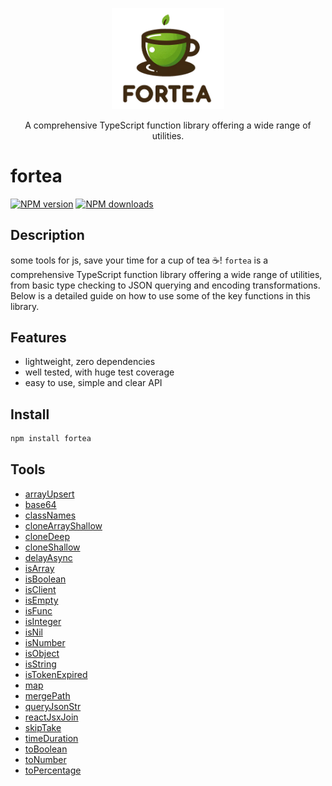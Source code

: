 
<p align="center">
  <img width="180" src="./fortea.png" alt="fortea logo">
</p>

<p align="center">A comprehensive TypeScript function library offering a wide range of utilities.</p>

# fortea

[![NPM version](https://img.shields.io/npm/v/fortea.svg?style=flat)](https://npmjs.com/package/fortea) [![NPM downloads](https://img.shields.io/npm/dm/fortea.svg?style=flat)](https://npmjs.com/package/fortea)

## Description

some tools for js, save your time for a cup of tea ☕️!
`fortea` is a comprehensive TypeScript function library offering a wide range of utilities, from basic type checking to
JSON querying and encoding transformations. Below is a detailed guide on how to use some of the key functions in this
library.

## Features

- lightweight, zero dependencies
- well tested, with huge test coverage
- easy to use, simple and clear API

## Install

```bash
npm install fortea
```

## Tools

- [arrayUpsert](https://github.com/irychen/fortea/blob/main/src/arrayUpsert/index.ts)
- [base64](https://github.com/irychen/fortea/blob/main/src/base64/index.ts)
- [classNames](https://github.com/irychen/fortea/blob/main/src/classNames/index.ts)
- [cloneArrayShallow](https://github.com/irychen/fortea/blob/main/src/cloneArrayShallow/index.ts)
- [cloneDeep](https://github.com/irychen/fortea/blob/main/src/cloneDeep/index.ts)
- [cloneShallow](https://github.com/irychen/fortea/blob/main/src/cloneShallow/index.ts)
- [delayAsync](https://github.com/irychen/fortea/blob/main/src/delayAsync/index.ts)
- [isArray](https://github.com/irychen/fortea/blob/main/src/isArray/index.ts)
- [isBoolean](https://github.com/irychen/fortea/blob/main/src/isBoolean/index.ts)
- [isClient](https://github.com/irychen/fortea/blob/main/src/isClient/index.ts)
- [isEmpty](https://github.com/irychen/fortea/blob/main/src/isEmpty/index.ts)
- [isFunc](https://github.com/irychen/fortea/blob/main/src/isFunc/index.ts)
- [isInteger](https://github.com/irychen/fortea/blob/main/src/isInteger/index.ts)
- [isNil](https://github.com/irychen/fortea/blob/main/src/isNil/index.ts)
- [isNumber](https://github.com/irychen/fortea/blob/main/src/isNumber/index.ts)
- [isObject](https://github.com/irychen/fortea/blob/main/src/isObject/index.ts)
- [isString](https://github.com/irychen/fortea/blob/main/src/isString/index.ts)
- [isTokenExpired](https://github.com/irychen/fortea/blob/main/src/isTokenExpired/index.ts)
- [map](https://github.com/irychen/fortea/blob/main/src/map/index.ts)
- [mergePath](https://github.com/irychen/fortea/blob/main/src/mergePath/index.ts)
- [queryJsonStr](https://github.com/irychen/fortea/blob/main/src/queryJsonStr/index.ts)
- [reactJsxJoin](https://github.com/irychen/fortea/blob/main/src/reactJsxJoin/index.ts)
- [skipTake](https://github.com/irychen/fortea/blob/main/src/skipTake/index.ts)
- [timeDuration](https://github.com/irychen/fortea/blob/main/src/timeDuration/index.ts)
- [toBoolean](https://github.com/irychen/fortea/blob/main/src/toBoolean/index.ts)
- [toNumber](https://github.com/irychen/fortea/blob/main/src/toNumber/index.ts)
- [toPercentage](https://github.com/irychen/fortea/blob/main/src/toPercentage/index.ts)
